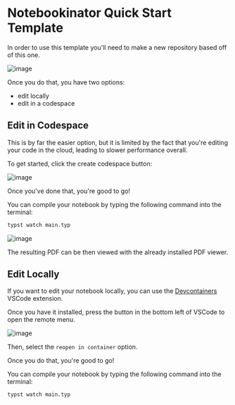 # Notebookinator Quick Start Template

In order to use this template you'll need to make a new repository based off of this one.

![image](https://github.com/The-Notebookinator/quick-start-template/assets/75806385/18e038d1-fa42-47f2-afb1-05b70bb391d8)

Once you do that, you have two options:
- edit locally
- edit in a codespace

## Edit in Codespace

This is by far the easier option, but it is limited by the fact that you're editing your code in the cloud, leading to slower performance overall.

To get started, click the create codespace button:

![image](https://github.com/The-Notebookinator/quick-start-template/assets/75806385/0b8a2c2b-e6b2-4099-aac2-49022fee93e9)

Once you've done that, you're good to go!

You can compile your notebook by typing the following command into the terminal:
```sh
typst watch main.typ
```

![image](https://github.com/The-Notebookinator/quick-start-template/assets/75806385/dfb1ded7-ffe3-4dcc-aec4-a15a27fbf3b2)

The resulting PDF can be then viewed with the already installed PDF viewer.


## Edit Locally

If you want to edit your notebook locally, you can use the [Devcontainers](https://marketplace.visualstudio.com/items?itemName=ms-vscode-remote.remote-containers) VSCode extension.

Once you have it installed, press the button in the bottom left of VSCode to open the remote menu.

![image](https://github.com/The-Notebookinator/quick-start-template/assets/75806385/93efc90f-e498-4870-a47e-e76989881bf9)

Then, select the `reopen in container` option.

Once you do that, you're good to go!

You can compile your notebook by typing the following command into the terminal:
```sh
typst watch main.typ
```
